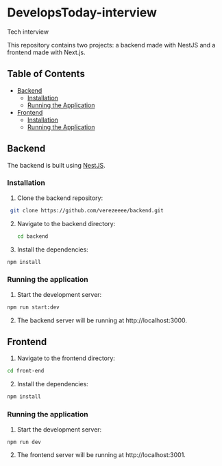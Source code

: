 # DevelopsToday-interview

Tech interview

This repository contains two projects: a backend made with NestJS and a frontend made with Next.js.

## Table of Contents

- [Backend](#backend)
  - [Installation](#installation)
  - [Running the Application](#running-the-application)
- [Frontend](#frontend)
  - [Installation](#installation-1)
  - [Running the Application](#running-the-application-1)

## Backend

The backend is built using [NestJS](https://nestjs.com/).

### Installation

1. Clone the backend repository:
  ```sh
   git clone https://github.com/verezeeee/backend.git
  ```

2. Navigate to the backend directory:

   ```sh
   cd backend

   ```

3. Install the dependencies:

  ```sh
  npm install

  ```

### Running the application

1. Start the development server:

```sh
npm run start:dev
```
2. The backend server will be running at http://localhost:3000.

## Frontend

1. Navigate to the frontend directory:

 ```sh
 cd front-end
 ```
2. Install the dependencies:

```sh
npm install
```
### Running the application

1. Start the development server:

```sh
npm run dev
```
2. The frontend server will be running at http://localhost:3001.
````
